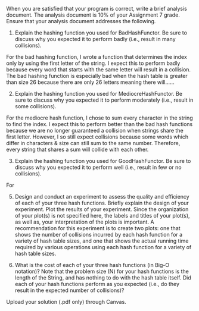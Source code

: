 When you are satisfied that your program is correct, write a brief analysis
document. The analysis document is 10% of your Assignment 7 grade. Ensure that
your analysis document addresses the following.

1. Explain the hashing function you used for BadHashFunctor. Be sure to discuss
   why you expected it to perform badly (i.e., result in many collisions).

For the bad hashing function, I wrote a function that determines the index only by using the first letter of the string. I expect this to perform badly because every word that starts with the same letter will result in a collision. The bad hashing function is especially bad when the hash table is greater than size 26 because there are only 26 letters meaning there will......

2. Explain the hashing function you used for MediocreHashFunctor. Be sure to
   discuss why you expected it to perform moderately (i.e., result in some
   collisions).

For the mediocre hash function, I chose to sum every character in the string to find the index. I expect this to perform better than the bad hash functions because we are no longer guaranteed a collision when strings share the first letter. However, I so still expect collisions because some words which differ in characters & size can still sum to the same number. Therefore, every string that shares a sum will collide with each other.


3. Explain the hashing function you used for GoodHashFunctor. Be sure to
   discuss why you expected it to perform well (i.e., result in few or no
   collisions).

For 

5. Design and conduct an experiment to assess the quality and efficiency of
   each of your three hash functions. Briefly explain the design of your
   experiment.  Plot the results of your experiment. Since the organization of
   your plot(s) is not specified here, the labels and titles of your plot(s), as
   well as, your interpretation of the plots is important. A recommendation for
   this experiment is to create two plots: one that shows the number of collisions
   incurred by each hash function for a variety of hash table sizes, and one that
   shows the actual running time required by various operations using each hash
   function for a variety of hash table sizes.

6. What is the cost of each of your three hash functions (in Big-O notation)?
   Note that the problem size (N) for your hash functions is the length of the
   String, and has nothing to do with the hash table itself. Did each of your hash
   functions perform as you expected (i.e., do they result in the expected number
   of collisions)?

Upload your solution (.pdf only) through Canvas.
